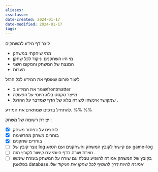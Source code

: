 ```yaml
---
aliases: 
cssclasse: 
date-created: 2024-01-17
date-modified: 2024-01-17
tags: 
---
```

ליצר דף מידע למשחקים
- מתי שיחקתי במשחק
- מי היו השחקנים וניקוד לכל שחקן
- המנצח של המשחק והמקום השני
- הערות

ליצור פורום שאוסף את המידע לכל הרגל 
- שומר את המידע בfrontmatter
- מייצר טקסט בלוג היומי על הפעולה 
- שמקושר איכשהו לשורה בלוג של הדף שמדבר על ההרגל . 

להתחיל בדפים שמתאים את המידע. %%  %%

יצירת רשומה של משחק : 
- [x] לוחצים על כפתור משחק
- [x] בוחרים משחק מהרשימה
- [x] בוחרים שחקנים 
- [ ] נוצר קובץ של log עם קישור לקובץ המשחק והשחקנים ועם הטאג game-log
- [ ] נוצרת שורה בדף היומי עם קישור לקובץ הזה . 
- [ ] בקובץ של המשחק אמורה להופיע טבלה עם שורה על המשחק בעזרת שימוש בפלאגין database
	  _אמורה להיות דרך להוסיף לכל שחקן את הניקוד שלו_ 
